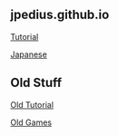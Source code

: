 ## jpedius.github.io

[Tutorial](tutorial-two/)

[Japanese](japanese/)

## Old Stuff

[Old Tutorial](tutorial/)

[Old Games](old-games/)
